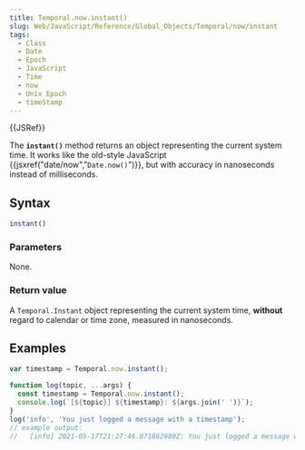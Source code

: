 ```yaml
---
title: Temporal.now.instant()
slug: Web/JavaScript/Reference/Global_Objects/Temporal/now/instant
tags:
  - Class
  - Date
  - Epoch
  - JavaScript
  - Time
  - now
  - Unix Epoch
  - timeStamp
---
```

{{JSRef}}

The **`instant()`** method returns an object representing the current system
time. It works like the old-style JavaScript
{{jsxref("date/now","<code>Date.now()</code>")}}, but with
accuracy in nanoseconds instead of milliseconds.

## Syntax

```js
instant()
```

### Parameters

None.

### Return value

A `Temporal.Instant` object representing the current system time, **without**
regard to calendar or time zone, measured in nanoseconds.

## Examples

```js
var timestamp = Temporal.now.instant();
```

```js
function log(topic, ...args) {
  const timestamp = Temporal.now.instant();
  console.log(`[${topic}] ${timestamp}: ${args.join(' ')}`);
}
log('info', 'You just logged a message with a timestamp');
// example output:
//   [info] 2021-05-17T21:27:46.071862989Z: You just logged a message with a timestamp
```
